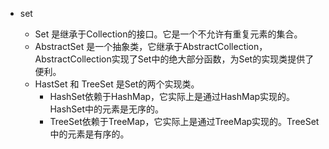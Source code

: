 * set

    * Set 是继承于Collection的接口。它是一个不允许有重复元素的集合。
    * AbstractSet 是一个抽象类，它继承于AbstractCollection，AbstractCollection实现了Set中的绝大部分函数，为Set的实现类提供了便利。
    * HastSet 和 TreeSet 是Set的两个实现类。
        * HashSet依赖于HashMap，它实际上是通过HashMap实现的。HashSet中的元素是无序的。
        * TreeSet依赖于TreeMap，它实际上是通过TreeMap实现的。TreeSet中的元素是有序的。
        
